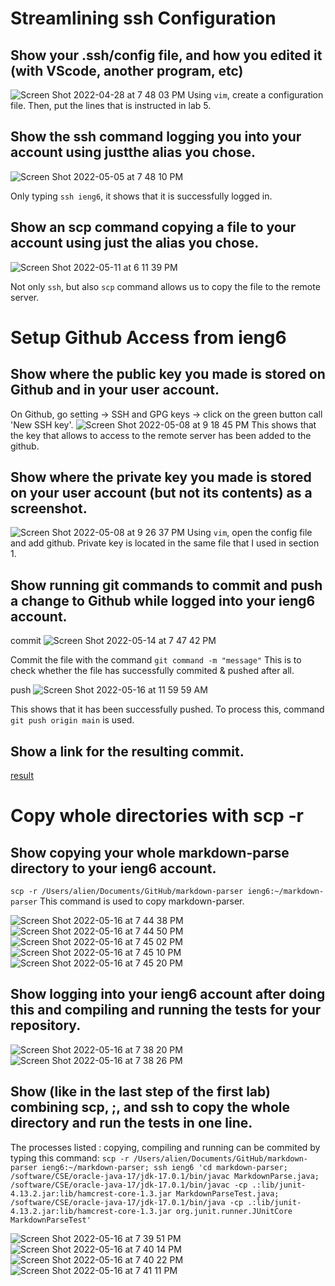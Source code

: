 # Streamlining ssh Configuration
## Show your .ssh/config file, and how you edited it (with VScode, another program, etc)
![Screen Shot 2022-04-28 at 7 48 03 PM](https://user-images.githubusercontent.com/103228431/167058168-a4282aae-d044-4dd0-a5f9-bd09232bb861.png)
Using `vim`, create a configuration file. Then, put the lines that is instructed in lab 5.

## Show the ssh command logging you into your account using justthe alias you chose.
![Screen Shot 2022-05-05 at 7 48 10 PM](https://user-images.githubusercontent.com/103228431/167058778-841ff968-39e2-4d39-9503-e90b34118d86.png)

Only typing `ssh ieng6`, it shows that it is successfully logged in.

## Show an scp command copying a file to your account using just the alias you chose.
![Screen Shot 2022-05-11 at 6 11 39 PM](https://user-images.githubusercontent.com/103228431/167972736-9af6064b-168f-47e2-b273-21ccf0b90cb1.png)

Not only `ssh`, but also `scp` command allows us to copy the file to the remote server. 

# Setup Github Access from ieng6
## Show where the public key you made is stored on Github and in your user account.
On Github, go setting -> SSH and GPG keys -> click on the green button call 'New SSH key'. 
![Screen Shot 2022-05-08 at 9 18 45 PM](https://user-images.githubusercontent.com/103228431/167339953-ed71a257-49d1-4a8c-98ea-d5b7188d43da.png)
This shows that the key that allows to access to the remote server has been added to the github.

## Show where the private key you made is stored on your user account (but not its contents) as a screenshot.
![Screen Shot 2022-05-08 at 9 26 37 PM](https://user-images.githubusercontent.com/103228431/167340644-0f5603a2-003a-49fa-818e-94fb72be6a73.png)
Using `vim`, open the config file and add github. Private key is located in the same file that I used in section 1.

## Show running git commands to commit and push a change to Github while logged into your ieng6 account.
commit
![Screen Shot 2022-05-14 at 7 47 42 PM](https://user-images.githubusercontent.com/103228431/168663809-996db5ce-cd6b-46ee-908d-719f7af3dac8.png)

Commit the file with the command `git command -m "message"` This is to check whether the file has successfully commited & pushed after all.

push
![Screen Shot 2022-05-16 at 11 59 59 AM](https://user-images.githubusercontent.com/103228431/168663888-2077e9ca-5f34-4de1-8a88-e30fcecbf8fd.png)

This shows that it has been successfully pushed. To process this, command `git push origin main` is used.

## Show a link for the resulting commit.

[result](https://github.com/ha272won/week5skilldemo/commit/06f388e7f5aec89971fee2ddb7e2be00d9d4545a)

# Copy whole directories with scp -r
## Show copying your whole markdown-parse directory to your ieng6 account.
`scp -r /Users/alien/Documents/GitHub/markdown-parser ieng6:~/markdown-parser`
This command is used to copy markdown-parser. 

![Screen Shot 2022-05-16 at 7 44 38 PM](https://user-images.githubusercontent.com/103228431/168717854-84d17685-a2c3-4d02-8e3d-b3e9c34d7a13.png)
![Screen Shot 2022-05-16 at 7 44 50 PM](https://user-images.githubusercontent.com/103228431/168717861-4f90ffd5-8586-4d6b-9e29-df4fc560126c.png)
![Screen Shot 2022-05-16 at 7 45 02 PM](https://user-images.githubusercontent.com/103228431/168717869-d60aea4f-ee7e-4727-ba1c-c496e00f0146.png)
![Screen Shot 2022-05-16 at 7 45 10 PM](https://user-images.githubusercontent.com/103228431/168717899-480a5c9f-fa89-49bb-860f-99a99a82e65a.png)
![Screen Shot 2022-05-16 at 7 45 20 PM](https://user-images.githubusercontent.com/103228431/168717913-a23fa1c7-10f3-4230-b046-eada994c39d2.png)


## Show logging into your ieng6 account after doing this and compiling and running the tests for your repository.

![Screen Shot 2022-05-16 at 7 38 20 PM](https://user-images.githubusercontent.com/103228431/168717066-20b3e7dd-edf8-41b9-8147-ef10f83d7afc.png)
![Screen Shot 2022-05-16 at 7 38 26 PM](https://user-images.githubusercontent.com/103228431/168717069-ea6a59c2-b8de-42ca-9556-4014a90e67f6.png)

## Show (like in the last step of the first lab) combining scp, ;, and ssh to copy the whole directory and run the tests in one line.
The processes listed : copying, compiling and running can be commited by typing this command: 
`scp -r /Users/alien/Documents/GitHub/markdown-parser ieng6:~/markdown-parser; ssh ieng6 'cd markdown-parser; /software/CSE/oracle-java-17/jdk-17.0.1/bin/javac MarkdownParse.java; /software/CSE/oracle-java-17/jdk-17.0.1/bin/javac -cp .:lib/junit-4.13.2.jar:lib/hamcrest-core-1.3.jar MarkdownParseTest.java; /software/CSE/oracle-java-17/jdk-17.0.1/bin/java -cp .:lib/junit-4.13.2.jar:lib/hamcrest-core-1.3.jar org.junit.runner.JUnitCore MarkdownParseTest'`


![Screen Shot 2022-05-16 at 7 39 51 PM](https://user-images.githubusercontent.com/103228431/168717454-96a3f255-af9b-485e-ade5-3ae33be2973a.png)
![Screen Shot 2022-05-16 at 7 40 14 PM](https://user-images.githubusercontent.com/103228431/168717458-a66b6b3b-c92a-46a5-9b50-fd9460cb6bf1.png)
![Screen Shot 2022-05-16 at 7 40 22 PM](https://user-images.githubusercontent.com/103228431/168717478-27c6ef55-0bd0-4e8b-8012-2b651bc0a4aa.png)
![Screen Shot 2022-05-16 at 7 41 11 PM](https://user-images.githubusercontent.com/103228431/168717481-77819310-1514-49cb-8c4c-faa66c159d65.png)


